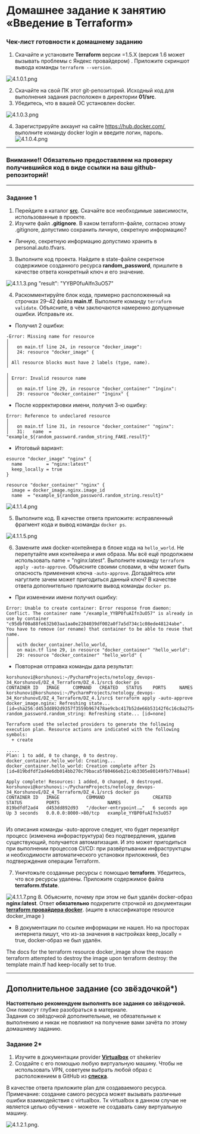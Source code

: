 # Домашнее задание к занятию «Введение в Terraform»


### Чек-лист готовности к домашнему заданию

1. Скачайте и установите **Terraform** версии =1.5.Х (версия 1.6 может вызывать проблемы с Яндекс провайдером) . Приложите скриншот вывода команды ```terraform --version```.

![4.1.0.1.png](4.1.0.1.png)

2. Скачайте на свой ПК этот git-репозиторий. Исходный код для выполнения задания расположен в директории **01/src**.
3. Убедитесь, что в вашей ОС установлен docker.

![4.1.0.3.png](4.1.0.3.png)

4. Зарегистрируйте аккаунт на сайте https://hub.docker.com/, выполните команду docker login и введите логин, пароль.
![4.1.0.4.png](4.1.0.4.png)

------

### Внимание!! Обязательно предоставляем на проверку получившийся код в виде ссылки на ваш github-репозиторий!
------

### Задание 1

1. Перейдите в каталог [**src**](https://github.com/netology-code/ter-homeworks/tree/main/01/src). Скачайте все необходимые зависимости, использованные в проекте. 
2. Изучите файл **.gitignore**. В каком terraform-файле, согласно этому .gitignore, допустимо сохранить личную, секретную информацию?

- Личную, секретную информацию допустимо хранить в personal.auto.tfvars.

3. Выполните код проекта. Найдите  в state-файле секретное содержимое созданного ресурса **random_password**, пришлите в качестве ответа конкретный ключ и его значение.

![4.1.1.3.png](4.1.1.3.png)
"result": "YYBP0fuAIfn3uO57"

4. Раскомментируйте блок кода, примерно расположенный на строчках 29–42 файла **main.tf**.
Выполните команду ```terraform validate```. Объясните, в чём заключаются намеренно допущенные ошибки. Исправьте их.

- Получил 2 ошибки:

```console
-Error: Missing name for resource
│ 
│   on main.tf line 24, in resource "docker_image":
│   24: resource "docker_image" {
│ 
│ All resource blocks must have 2 labels (type, name).
╵
╷
│ Error: Invalid resource name
│ 
│   on main.tf line 29, in resource "docker_container" "1nginx":
│   29: resource "docker_container" "1nginx" {

```

- После корректировки имени, получил 3-ю ошибку:

```console
Error: Reference to undeclared resource
│ 
│   on main.tf line 31, in resource "docker_container" "nginx":
│   31:   name  = "example_${random_password.random_string_FAKE.resulT}"

```

- Итоговый вариант:

```console
esource "docker_image" "nginx" {
  name         = "nginx:latest"
  keep_locally = true
}

resource "docker_container" "nginx" {
  image = docker_image.nginx.image_id
  name  = "example_${random_password.random_string.result}"
```
![4.1.1.4.png](4.1.1.4.png)

5. Выполните код. В качестве ответа приложите: исправленный фрагмент кода и вывод команды ```docker ps```.

![4.1.1.5.png](4.1.1.5.png)

6. Замените имя docker-контейнера в блоке кода на ```hello_world```. Не перепутайте имя контейнера и имя образа. Мы всё ещё продолжаем использовать name = "nginx:latest". Выполните команду ```terraform apply -auto-approve```.
Объясните своими словами, в чём может быть опасность применения ключа  ```-auto-approve```. Догадайтесь или нагуглите зачем может пригодиться данный ключ? В качестве ответа дополнительно приложите вывод команды ```docker ps```.

- При изменении имени получил ошибку:
```console
Error: Unable to create container: Error response from daemon: Conflict. The container name "/example_YYBP0fuAIfn3uO57" is already in use by container "c95dbf00a88fe632b03aa1aa0e2204039df002a0f7a5d734c1c08ede48124abe". You have to remove (or rename) that container to be able to reuse that name.
│ 
│   with docker_container.hello_world,
│   on main.tf line 29, in resource "docker_container" "hello_world":
│   29: resource "docker_container" "hello_world" {
```
- Повторная отправка команды дала результат:

```console
korshunovi@korshunovi:~/PycharmProjects/netology_devops-34_KorshunovE/DZ_4_Terraform/DZ_4.1/src$ docker ps
CONTAINER ID   IMAGE     COMMAND   CREATED   STATUS    PORTS     NAMES
korshunovi@korshunovi:~/PycharmProjects/netology_devops-34_KorshunovE/DZ_4_Terraform/DZ_4.1/src$ terraform apply -auto-approve
docker_image.nginx: Refreshing state... [id=sha256:d453dd892d9357f3559b967478ae9cbc417b52de66b53142f6c16c8a275486b9nginx:latest]
random_password.random_string: Refreshing state... [id=none]

Terraform used the selected providers to generate the following execution plan. Resource actions are indicated with the following symbols:
  + create

.....
Plan: 1 to add, 0 to change, 0 to destroy.
docker_container.hello_world: Creating...
docker_container.hello_world: Creation complete after 2s [id=819bdfdf2ad4e6db014bb270c79baca5f80466eb21c4b3305e80149fb7740aa4]

Apply complete! Resources: 1 added, 0 changed, 0 destroyed.
korshunovi@korshunovi:~/PycharmProjects/netology_devops-34_KorshunovE/DZ_4_Terraform/DZ_4.1/src$ docker ps
CONTAINER ID   IMAGE          COMMAND                  CREATED         STATUS         PORTS                  NAMES
819bdfdf2ad4   d453dd892d93   "/docker-entrypoint.…"   6 seconds ago   Up 3 seconds   0.0.0.0:8000->80/tcp   example_YYBP0fuAIfn3uO57


```
Из описания команды -auto-approve следует, что будет перезатёрт процесс (изменена инфораструктура) без подтвердления, удалив существующий, получается автоматизация. И это может пригодиться  при выполнении процессов CI/CD: при развёртывании инфраструктцры и необходимости автоматического установки приложений, без подтверждения операции Terraform. 

7. Уничтожьте созданные ресурсы с помощью **terraform**. Убедитесь, что все ресурсы удалены. Приложите содержимое файла **terraform.tfstate**. 

![4.1.1.7.png](4.1.1.7.png)
8. Объясните, почему при этом не был удалён docker-образ **nginx:latest**. Ответ **обязательно** подкрепите строчкой из документации [**terraform провайдера docker**](https://docs.comcloud.xyz/providers/kreuzwerker/docker/latest/docs).  (ищите в классификаторе resource docker_image )

- В документации по ссылке информации не нашел. Но на просторах интернета пишут, что из-за значения в настройках keep_locally = true, docker-образ не был удалён.

The docs for the terraform resource docker_image show the reason terraform attempted to destroy the image upon terraform destroy: the template main.tf had keep-locally set to true.

------

## Дополнительное задание (со звёздочкой*)

**Настоятельно рекомендуем выполнять все задания со звёздочкой.** Они помогут глубже разобраться в материале.   
Задания со звёздочкой дополнительные, не обязательные к выполнению и никак не повлияют на получение вами зачёта по этому домашнему заданию. 

### Задание 2*

1. Изучите в документации provider [**Virtualbox**](https://docs.comcloud.xyz/providers/shekeriev/virtualbox/latest/docs) от 
shekeriev
2. Создайте с его помощью любую виртуальную машину. Чтобы не использовать VPN, советуем выбрать любой образ с расположением в GitHub из [**списка**](https://www.vagrantbox.es/).

В качестве ответа приложите plan для создаваемого ресурса. Примечание: создание самого ресурса может вызывать различные ошибки взаимодействия с virtualbox. Тк virtualbox в данном случае не является целью обучения - можете не создавать саму виртуальную машину.

![4.1.2.1.png](4.1.2.1.png).